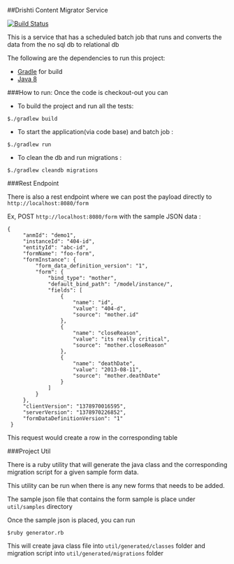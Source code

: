 ##Drishti Content Migrator Service

[![Build Status](https://travis-ci.org/eneyed/drishti.svg?branch=master)](https://travis-ci.org/eneyed/drishti)

This is a service that has a scheduled batch job that runs and converts the data from the no sql db to relational db

The following are the dependencies to run this project:

* [Gradle](http://www.gradle.org/) for build
* [Java 8](http://www.oracle.com/technetwork/java/javase/downloads/jdk8-downloads-2133151.html/)


###How to run:
 Once the code is checkout-out you can
  
* To build the project and run all the tests:

```
$./gradlew build
```

* To start the application(via code base) and batch job :

```
$./gradlew run
```

* To clean the db and run migrations :

```
$./gradlew cleandb migrations
```


###Rest Endpoint

There is also a rest endpoint where we can post the payload directly to `http://localhost:8080/form`

Ex, POST `http://localhost:8080/form` with the sample JSON data :
```
{
     "anmId": "demo1",
     "instanceId": "404-id",
     "entityId": "abc-id",
     "formName": "foo-form",
     "formInstance": {
         "form_data_definition_version": "1",
         "form": {
             "bind_type": "mother",
             "default_bind_path": "/model/instance/",
             "fields": [
                 {
                     "name": "id",
                     "value": "404-d",
                     "source": "mother.id"
                 },
                 {
                     "name": "closeReason",
                     "value": "its really critical",
                     "source": "mother.closeReason"
                 },
                 {
                     "name": "deathDate",
                     "value": "2013-08-11",
                     "source": "mother.deathDate"
                 }
             ]
         }
     },
     "clientVersion": "1378970016595",
     "serverVersion": "1378970226852",
     "formDataDefinitionVersion": "1"
 }
```

This request would create a row in the corresponding table


###Project Util

There is a ruby utility that will generate the java class and the corresponding migration script for a given sample form data.

This utility can be run when there is any new forms that needs to be added.

The sample json file that contains the form sample is place under `util/samples` directory

Once the sample json is placed, you can run

```
$ruby generator.rb
```

This will create java class file into `util/generated/classes` folder and migration script into `util/generated/migrations` folder